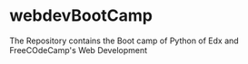 # webdevBootCamp
The Repository contains the Boot camp of Python of Edx and FreeCOdeCamp's Web Development
